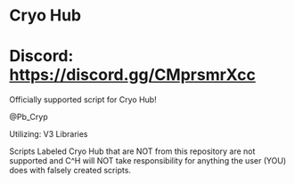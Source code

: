 # Cryo Hub
# Discord: https://discord.gg/CMprsmrXcc

Officially supported script for Cryo Hub!

@Pb_Cryp

Utilizing: V3 Libraries

Scripts Labeled Cryo Hub that are NOT from this repository are not supported and C^H will NOT take responsibility for anything the user (YOU) does with falsely created scripts.
